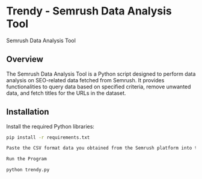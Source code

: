 # Trendy - Semrush Data Analysis Tool

Semrush Data Analysis Tool

## Overview

The Semrush Data Analysis Tool is a Python script designed to perform data analysis on SEO-related data fetched from Semrush. It provides functionalities to query data based on specified criteria, remove unwanted data, and fetch titles for the URLs in the dataset.

## Installation

Install the required Python libraries:

```bash
pip install -r requirements.txt

Paste the CSV format data you obtained from the Semrush platform into the semrush.csv file.

Run the Program

python trendy.py
